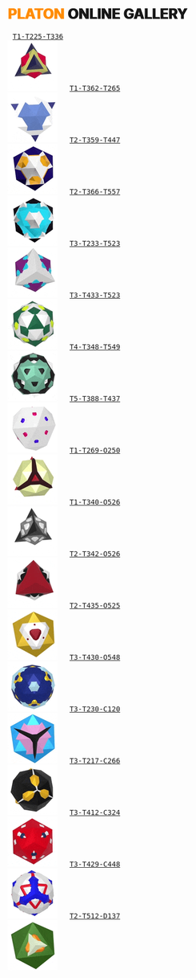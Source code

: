 # <span style="color:darkorange; text-shadow: 1.5px 0 0 darkorange;">PLATON</span> <span style="text-shadow: 1.5px 0 0 black;">ONLINE GALLERY</span>



[<kbd style="margin:10px">T1-T225-T336<br><img src="T1-T225-T336.gif"></kbd>](../online/?g=T1-T225-T336&m=39135d-3e8de73-3ff003f) 
[<kbd style="margin:10px">T1-T362-T265<br><img src="T1-T362-T265.gif"></kbd>](../online/?g=T1-T362-T265&m=39135d-3739ae8-3ffffff)
[<kbd style="margin:10px">T2-T359-T447<br><img src="T2-T359-T447.gif"></kbd>](../online/?g=T2-T359-T447&m=6130070-6ffffff-6ffae00)
[<kbd style="margin:10px">T2-T366-T557<br><img src="T2-T366-T557.gif"></kbd>](../online/?g=T2-T366-T557&m=63000f-6ffffff-6d5ff)
[<kbd style="margin:10px">T3-T233-T523<br><img src="T3-T233-T523.gif"></kbd>](../online/?g=T3-T233-T523&m=3892986-3ffffff-3d5ff)
[<kbd style="margin:10px">T3-T433-T523<br><img src="T3-T433-T523.gif"></kbd>](../online/?g=T3-T433-T523&m=336346-3ffffff-3eeff00)
[<kbd style="margin:10px">T4-T348-T549<br><img src="T4-T348-T549.gif"></kbd>](../online/?g=T4-T348-T549&m=374b9a4-6ffffff-3e0e0c)
[<kbd style="margin:10px">T5-T388-T437<br><img src="T5-T388-T437.gif"></kbd>](../online/?g=T5-T388-T437&m=3ff006f-3ffffff-34400ff)
[<kbd style="margin:10px">T1-T269-O250<br><img src="T1-T269-O250.gif"></kbd>](../online/?g=T1-T269-O250&m=3fa0000-3380b0b-3faffad)
[<kbd style="margin:10px">T1-T340-O526<br><img src="T1-T340-O526.gif"></kbd>](../online/?g=T1-T340-O526&m=30-38a8a8a-3ffffff)
[<kbd style="margin:10px">T2-T342-O526<br><img src="T2-T342-O526.gif"></kbd>](../online/?g=T2-T342-O526&m=3bf2222-3ffffff-30)
[<kbd style="margin:10px">T2-T435-O525<br><img src="T2-T435-O525.gif"></kbd>](../online/?g=T2-T435-O525&m=3bd9400-3ffffff-3850000)
[<kbd style="margin:10px">T3-T430-O548<br><img src="T3-T430-O548.gif"></kbd>](../online/?g=T3-T430-O548&m=3b8eaff-3ffcc14-32885)
[<kbd style="margin:10px">T3-T230-C120<br><img src="T3-T230-C120.gif"></kbd>](../online/?g=T3-T230-C120&m=3ffb8ec-314a5ff-30)
[<kbd style="margin:10px">T3-T217-C266<br><img src="T3-T217-C266.gif"></kbd>](../online/?g=T3-T217-C266&m=3ffbb00-3ffffff-30)
[<kbd style="margin:10px">T3-T412-C324<br><img src="T3-T412-C324.gif"></kbd>](../online/?g=T3-T412-C324&m=3ff0000-3162a5a-3ffffff)
[<kbd style="margin:10px">T3-T429-C448<br><img src="T3-T429-C448.gif"></kbd>](../online/?g=T3-T429-C448&m=31eff-3ff1f1f-3ffffff)
[<kbd style="margin:10px">T2-T512-D137<br><img src="T2-T512-D137.gif"></kbd>](../online/?g=T2-T512-D137&m=3295c00-3ff8800-3f5ffe0)
<!--
[<kbd style="margin:10px"><br><img src=".gif"></kbd>](../online/)
-->

<!--

[<img src="O3-T219-T361.png" width="150">](../online/?g=O3-T219-T361&m=629ffbf-6ffffff-64d40)
[<img src="C2-O224-O345.png" width="150">](../online/?g=C2-O224-O345&m=0ffea00-3d5f5d0-6b35f00)
[<img src="C2-O438-O343.png" width="150">](../online/?g=C2-O438-O343&m=0ffea00-3ffffff-6297500)
[<img src=".png" width="100">](../online/?) |
-->